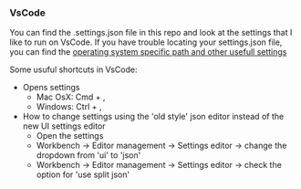 ### VsCode

You can find the .settings.json file in this repo and look at the settings that I like to run on VsCode. If you have trouble locating your settings.json file, you can find the [operating system specific path and other usefull settings](https://code.visualstudio.com/docs/getstarted/settings)

Some usuful shortcuts in VsCode:

* Opens settings
  * Mac OsX: Cmd + ,
  * Windows: Ctrl + ,
* How to change settings using the 'old style' json editor instead of the new UI settings editor
  * Open the settings
  * Workbench -> Editor management -> Settings editor -> change the dropdown from 'ui' to 'json'
  * Workbench -> Editor management -> Settings editor -> check the option for 'use split json'
